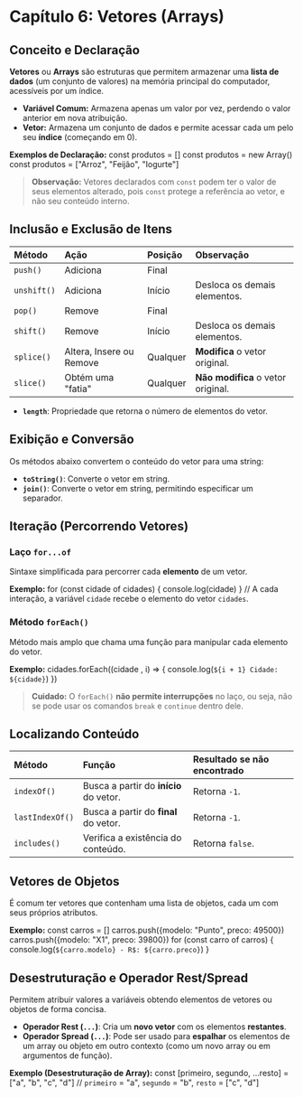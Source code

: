 # Capítulo 6: Vetores (Arrays)

## Conceito e Declaração
**Vetores** ou **Arrays** são estruturas que permitem armazenar uma **lista de dados** (um conjunto de valores) na memória principal do computador, acessíveis por um índice.

- **Variável Comum:** Armazena apenas um valor por vez, perdendo o valor anterior em nova atribuição.
- **Vetor:** Armazena um conjunto de dados e permite acessar cada um pelo seu **índice** (começando em 0).

**Exemplos de Declaração:**
const produtos = []
const produtos = new Array()
const produtos = ["Arroz", "Feijão", "Iogurte"]

> **Observação:** Vetores declarados com `const` podem ter o valor de seus elementos alterado, pois `const` protege a referência ao vetor, e não seu conteúdo interno.

## Inclusão e Exclusão de Itens

| Método | Ação | Posição | Observação |
| :--- | :--- | :--- | :--- |
| `push()` | Adiciona | Final | |
| `unshift()` | Adiciona | Início | Desloca os demais elementos. |
| `pop()` | Remove | Final | |
| `shift()` | Remove | Início | Desloca os demais elementos. |
| `splice()` | Altera, Insere ou Remove | Qualquer | **Modifica** o vetor original. |
| `slice()` | Obtém uma "fatia" | Qualquer | **Não modifica** o vetor original. |

- **`length`**: Propriedade que retorna o número de elementos do vetor.

## Exibição e Conversão
Os métodos abaixo convertem o conteúdo do vetor para uma string:

- **`toString()`**: Converte o vetor em string.
- **`join()`**: Converte o vetor em string, permitindo especificar um separador.

## Iteração (Percorrendo Vetores)

### Laço `for...of`
Sintaxe simplificada para percorrer cada **elemento** de um vetor.

**Exemplo:**
for (const cidade of cidades) {
    console.log(cidade)
}
// A cada interação, a variável `cidade` recebe o elemento do vetor `cidades`.

### Método `forEach()`
Método mais amplo que chama uma função para manipular cada elemento do vetor.

**Exemplo:**
cidades.forEach((cidade , i) => {
    console.log(`${i + 1} Cidade: ${cidade}`)
})

> **Cuidado:** O `forEach()` **não permite interrupções** no laço, ou seja, não se pode usar os comandos `break` e `continue` dentro dele.

## Localizando Conteúdo

| Método | Função | Resultado se não encontrado |
| :--- | :--- | :--- |
| `indexOf()` | Busca a partir do **início** do vetor. | Retorna `-1`. |
| `lastIndexOf()` | Busca a partir do **final** do vetor. | Retorna `-1`. |
| `includes()` | Verifica a existência do conteúdo. | Retorna `false`. |

## Vetores de Objetos
É comum ter vetores que contenham uma lista de objetos, cada um com seus próprios atributos.

**Exemplo:**
const carros = []
carros.push({modelo: "Punto", preco: 49500})
carros.push({modelo: "X1", preco: 39800})
for (const carro of carros) {
    console.log(`${carro.modelo} - R$: ${carro.preco}`)
}

## Desestruturação e Operador Rest/Spread
Permitem atribuir valores a variáveis obtendo elementos de vetores ou objetos de forma concisa.

- **Operador Rest (`...`)**: Cria um **novo vetor** com os elementos **restantes**.
- **Operador Spread (`...`)**: Pode ser usado para **espalhar** os elementos de um array ou objeto em outro contexto (como um novo array ou em argumentos de função).

**Exemplo (Desestruturação de Array):**
const [primeiro, segundo, ...resto] = ["a", "b", "c", "d"]
// `primeiro` = "a", `segundo` = "b", `resto` = ["c", "d"]
